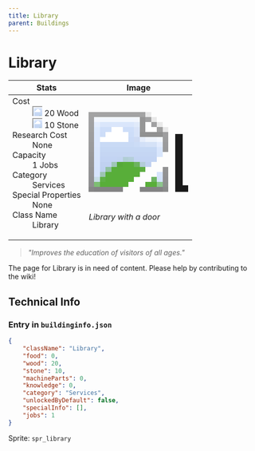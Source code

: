 ```yaml
---
title: Library
parent: Buildings
---
```

# Library

[//]: # (Pre-generated content)
<table><thead><tr><th>Stats</th><th>Image</th></tr></thead><tbody><tr><td><dl><dt>Cost</dt><dd><div class="resource-icon"><img style="object-position: -637px -751px;" src="https://tfe2-wiki.github.io/assets/sprites.png"></div> 20 Wood<br><div class="resource-icon"><img style="object-position: -637px -737px;" src="https://tfe2-wiki.github.io/assets/sprites.png"></div> 10 Stone</dd><dt>Research Cost</dt><dd>None</dd><dt>Capacity</dt><dd>1 Jobs</dd><dt>Category</dt><dd>Services</dd><dt>Special Properties</dt><dd>None</dd><dt>Class Name</dt><dd>Library</dd></dl></td><td><style>.building-image {width: 200px;height: 200px;overflow: hidden;position: relative;}.building-image img {image-rendering: pixelated;object-fit: none;transform: scale(10);transform-origin: left top;position: absolute;left: 0;top: 0;}.resource-image {width: 200px;height: 200px;overflow: hidden;position: relative;}.resource-image img {image-rendering: pixelated;object-fit: none;transform: scale(20);transform-origin: left top;position: absolute;left: 0;top: 0;}.building-icon {width: 20px;height: 20px;overflow: hidden;position: relative;display: inline-block;}.building-icon img {image-rendering: pixelated;object-fit: none;transform: scale(1);transform-origin: left top;position: absolute;left: 0;top: 0;}.resource-icon {width: 20px;height: 20px;overflow: hidden;position: relative;display: inline-block;}.resource-icon img {image-rendering: pixelated;object-fit: none;transform: scale(2);transform-origin: left top;position: absolute;left: 0;top: 0;}</style><div class="building-image"><img style="object-position: -569px -651px;" src="https://tfe2-wiki.github.io/assets/sprites.png" alt="Library Back"><img style="object-position: -547px -651px;" src="https://tfe2-wiki.github.io/assets/sprites.png" alt="Library"></div><i>Library with a door</i></td></tr></tbody></table><blockquote><i>"Improves the education of visitors of all ages."</i></blockquote>

The page for Library is in need of content. Please help by contributing to the wiki!

## Technical Info
### Entry in `buildinginfo.json`

```json
{
    "className": "Library",
    "food": 0,
    "wood": 20,
    "stone": 10,
    "machineParts": 0,
    "knowledge": 0,
    "category": "Services",
    "unlockedByDefault": false,
    "specialInfo": [],
    "jobs": 1
}
```

Sprite: `spr_library`

